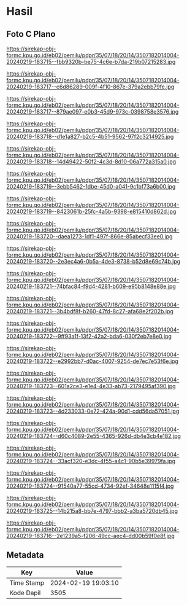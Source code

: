 # Hasil

## Foto C Plano

https://sirekap-obj-formc.kpu.go.id/eb02/pemilu/pdpr/35/07/18/20/14/3507182014004-20240219-183715--fbb9320b-be75-4c6e-b7da-219b07215283.jpg

https://sirekap-obj-formc.kpu.go.id/eb02/pemilu/pdpr/35/07/18/20/14/3507182014004-20240219-183717--c6d86289-009f-4f10-867e-379a2ebb79fe.jpg

https://sirekap-obj-formc.kpu.go.id/eb02/pemilu/pdpr/35/07/18/20/14/3507182014004-20240219-183717--879ae097-e0b3-45d9-973c-0398758e3576.jpg

https://sirekap-obj-formc.kpu.go.id/eb02/pemilu/pdpr/35/07/18/20/14/3507182014004-20240219-183718--d1e1a827-b2c5-4b51-9562-97f2c3214925.jpg

https://sirekap-obj-formc.kpu.go.id/eb02/pemilu/pdpr/35/07/18/20/14/3507182014004-20240219-183718--14d49422-50f2-4c3d-8d10-06a772a315a0.jpg

https://sirekap-obj-formc.kpu.go.id/eb02/pemilu/pdpr/35/07/18/20/14/3507182014004-20240219-183719--3ebb5462-1dbe-45d0-a041-9c1bf73a6b00.jpg

https://sirekap-obj-formc.kpu.go.id/eb02/pemilu/pdpr/35/07/18/20/14/3507182014004-20240219-183719--8423061b-25fc-4a5b-9398-e815410d862d.jpg

https://sirekap-obj-formc.kpu.go.id/eb02/pemilu/pdpr/35/07/18/20/14/3507182014004-20240219-183720--daea1273-1df1-497f-866e-85abecf33ee0.jpg

https://sirekap-obj-formc.kpu.go.id/eb02/pemilu/pdpr/35/07/18/20/14/3507182014004-20240219-183720--2e3ec4a6-0b5a-4de3-8738-b52d8e69c74b.jpg

https://sirekap-obj-formc.kpu.go.id/eb02/pemilu/pdpr/35/07/18/20/14/3507182014004-20240219-183721--74bfac84-f9d4-4281-b609-e95b8148e88e.jpg

https://sirekap-obj-formc.kpu.go.id/eb02/pemilu/pdpr/35/07/18/20/14/3507182014004-20240219-183721--3b4bdf8f-b260-47fd-8c27-afa68e2f202b.jpg

https://sirekap-obj-formc.kpu.go.id/eb02/pemilu/pdpr/35/07/18/20/14/3507182014004-20240219-183722--9ff93a1f-13f2-42a2-bda6-030f2eb7e8e0.jpg

https://sirekap-obj-formc.kpu.go.id/eb02/pemilu/pdpr/35/07/18/20/14/3507182014004-20240219-183722--e2992bb7-d0ac-4007-9254-de7ec7e53f6e.jpg

https://sirekap-obj-formc.kpu.go.id/eb02/pemilu/pdpr/35/07/18/20/14/3507182014004-20240219-183723--601a2ce3-e1e4-4e33-ab73-2179495af390.jpg

https://sirekap-obj-formc.kpu.go.id/eb02/pemilu/pdpr/35/07/18/20/14/3507182014004-20240219-183723--4d233033-0e72-424a-90d1-cdd56da57051.jpg

https://sirekap-obj-formc.kpu.go.id/eb02/pemilu/pdpr/35/07/18/20/14/3507182014004-20240219-183724--d60c4089-2e55-4365-926d-db4e3cb4e182.jpg

https://sirekap-obj-formc.kpu.go.id/eb02/pemilu/pdpr/35/07/18/20/14/3507182014004-20240219-183724--33acf320-e3dc-4f55-a4c1-90b5e39979fa.jpg

https://sirekap-obj-formc.kpu.go.id/eb02/pemilu/pdpr/35/07/18/20/14/3507182014004-20240219-183724--91540a77-55cd-4734-92ef-34648e1115f4.jpg

https://sirekap-obj-formc.kpu.go.id/eb02/pemilu/pdpr/35/07/18/20/14/3507182014004-20240219-183725--14b215a8-bb7e-4797-bbb2-a3ba5720db45.jpg

https://sirekap-obj-formc.kpu.go.id/eb02/pemilu/pdpr/35/07/18/20/14/3507182014004-20240219-183716--2e1239a5-f206-49cc-aec4-dd00b59f0e8f.jpg


## Metadata

| Key        | Value               |
| ---------- | ------------------- |
| Time Stamp | 2024-02-19 19:03:10 |
| Kode Dapil | 3505                |



